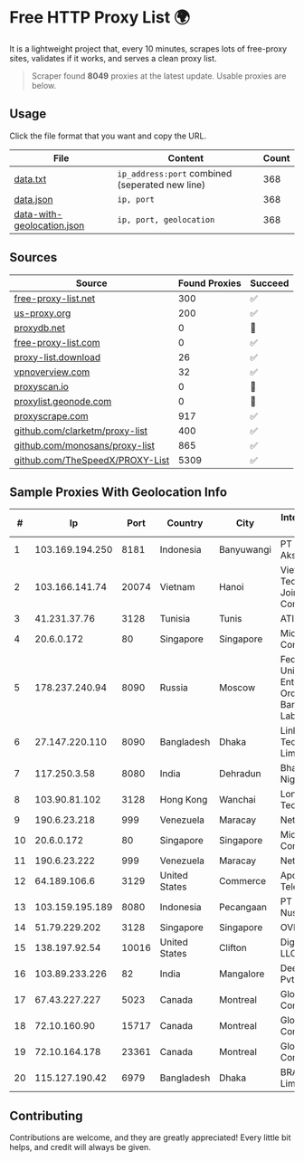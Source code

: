 
# Free HTTP Proxy List 🌍

It is a lightweight project that, every 10 minutes, scrapes lots of free-proxy sites, validates if it works, and serves a clean proxy list.


> Scraper found **8049** proxies at the latest update. Usable proxies are below.

## Usage

Click the file format that you want and copy the URL.


|File|Content|Count|
|----|-------|-----|
|[data.txt](https://raw.githubusercontent.com/themiralay/Proxy-List-World/master/data.txt)|`ip_address:port` combined (seperated new line)|368|
|[data.json](https://raw.githubusercontent.com/themiralay/Proxy-List-World/master/data.json)|`ip, port`|368|
|[data-with-geolocation.json](https://raw.githubusercontent.com/themiralay/Proxy-List-World/master/data-with-geolocation.json)|`ip, port, geolocation`|368|

## Sources

|Source|Found Proxies|Succeed|
|------|-------------|-------|
|[free-proxy-list.net](https://free-proxy-list.net)|300|✅|
|[us-proxy.org](https://www.us-proxy.org)|200|✅|
|[proxydb.net](http://proxydb.net)|0|🚫|
|[free-proxy-list.com](https://free-proxy-list.com/?page=&port=&type%5B%5D=http&type%5B%5D=https&up_time=0&search=Search)|0|✅|
|[proxy-list.download](https://www.proxy-list.download/HTTP)|26|✅|
|[vpnoverview.com](https://vpnoverview.com/privacy/anonymous-browsing/free-proxy-servers)|32|✅|
|[proxyscan.io](https://www.proxyscan.io)|0|🚫|
|[proxylist.geonode.com](https://proxylist.geonode.com/api/proxy-list?limit=300&page=1&sort_by=lastChecked&sort_type=desc&protocols=http,https)|0|🚫|
|[proxyscrape.com](https://api.proxyscrape.com/v2/?request=displayproxies&protocol=http&timeout=10000&country=all&ssl=all&anonymity=all)|917|✅|
|[github.com/clarketm/proxy-list](https://raw.githubusercontent.com/clarketm/proxy-list/master/proxy-list-raw.txt)|400|✅|
|[github.com/monosans/proxy-list](https://raw.githubusercontent.com/monosans/proxy-list/main/proxies/http.txt)|865|✅|
|[github.com/TheSpeedX/PROXY-List](https://raw.githubusercontent.com/TheSpeedX/PROXY-List/master/http.txt)|5309|✅|


## Sample Proxies With Geolocation Info

|#|Ip|Port|Country|City|Internet Service Provider|
|-|--|----|-------|----|-------------------------|
|1|103.169.194.250|8181|Indonesia|Banyuwangi|PT Aderani Multi Akses|
|2|103.166.141.74|20074|Vietnam|Hanoi|Viet NAM Cloud Technology Joint Stock Company|
|3|41.231.37.76|3128|Tunisia|Tunis|ATI - ISP|
|4|20.6.0.172|80|Singapore|Singapore|Microsoft Corporation|
|5|178.237.240.94|8090|Russia|Moscow|Federal State Unitary Enterprise of the Order of the Red Banner of Labour "Russ|
|6|27.147.220.110|8090|Bangladesh|Dhaka|Link3 Technologies Limited|
|7|117.250.3.58|8080|India|Dehradun|Bharat Sanchar Nigam Ltd|
|8|103.90.81.102|3128|Hong Kong|Wanchai|Lonlife Technology Co.|
|9|190.6.23.218|999|Venezuela|Maracay|Net Uno|
|10|20.6.0.172|80|Singapore|Singapore|Microsoft Corporation|
|11|190.6.23.222|999|Venezuela|Maracay|Net Uno|
|12|64.189.106.6|3129|United States|Commerce|Apogee Telecom Inc.|
|13|103.159.195.189|8080|Indonesia|Pecangaan|PT Giga Digital Nusantara|
|14|51.79.229.202|3128|Singapore|Singapore|OVH Hosting|
|15|138.197.92.54|10016|United States|Clifton|DigitalOcean, LLC|
|16|103.89.233.226|82|India|Mangalore|Deenet Services Pvt Ltd|
|17|67.43.227.227|5023|Canada|Montreal|GloboTech Communications|
|18|72.10.160.90|15717|Canada|Montreal|GloboTech Communications|
|19|72.10.164.178|23361|Canada|Montreal|GloboTech Communications|
|20|115.127.190.42|6979|Bangladesh|Dhaka|BRACNet Limited|



## Contributing

Contributions are welcome, and they are greatly appreciated! Every
little bit helps, and credit will always be given.

